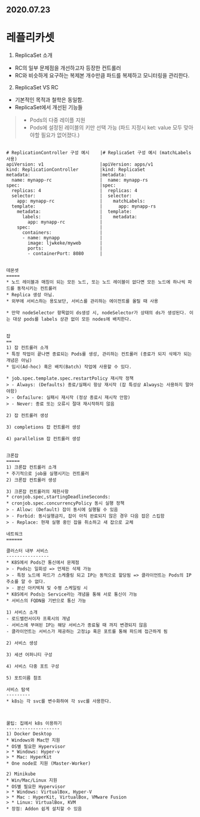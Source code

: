 2020.07.23
-----------

레플리카셋
========

1) ReplicaSet 소개
* RC의 일부 문제점을 개선하고자 등장한 컨트롤러
* RC와 비슷하게 요구하는 복제본 개수만큼 파드를 복제하고 모니터링을 관리한다.

2) ReplicaSet VS RC
* 기본적인 목적과 철학은 동일함.
* ReplicaSet에서 개선된 기능들
> - Pods의 다중 레이플 지원
> - Pods에 설정된 레이블의 키만 선택 가능 (파드 지정시 ket: value 모두 맞아야할 필요가 없어졌다.)
<pre>
<code>
# ReplicationController 구성 예시    |# ReplicaSet 구성 예시 (matchLabels 사용)
apiVersion: v1                     |apiVersion: apps/v1
kind: ReplicationController        |kind: ReplicaSet
metadata:                          |metadata:
  name: mynapp-rc                  |  name: mynapp-rs
spec:                              |spec:
  replicas: 4                      |  replicas: 4
  selector:                        |  selector:
    app: mynapp-rc                 |    matchLabels:
  template:                        |      app: mynapp-rs
    metadata:                      |  template:
      labels:                      |    metadata:
        app: mynapp-rc             |
    spec:                          |
      containers:                  |
      - name: mynapp               |
        image: ljwkeke/myweb       |
        ports:                     |
        - containerPort: 8080      |


데몬셋
=====
* 노드 레이블과 매칭이 되는 모든 노드, 또는 노드 레이블이 없다면 모든 노드에 하나씩 파드를 동작시키는 컨트롤러
* Replica 생성 아님.
* 외부에 서비스하는 용도보단, 서비스를 관리하는 에이전트를 올릴 때 사용

* 만약 nodeSelector 항목없이 ds생성 시, nodeSelector가 <none>상태의 ds가 생성된다. 이는 대상 pods를 labels 상관 없이 모든 nodes에 배치한다.
  

잡
==
1) 잡 컨트롤러 소개
* 특정 작업이 끝나면 종료되는 Pods를 생성, 관리하는 컨트롤러 (종료가 되지 삭제가 되는 개념은 아님)
* 임시(Ad-hoc) 혹은 배치(Batch) 작업에 사용할 수 있다.

* job.spec.template.spec.restartPolicy 재시작 정책
> - Always: (Defaults) 종료/실패시 항상 재시작 (잡 특성상 Always는 사용하지 말아야함)
> - Onfailure: 실패시 재시작 (정상 종료시 재시작 안함)
> - Never: 종료 또는 오류시 절대 재시작하지 않음

2) 잡 컨트롤러 생성

3) completions 잡 컨트롤러 생성

4) parallelism 잡 컨트롤러 생성


크론잡
=====
1) 크론잡 컨트롤러 소개
* 주기적으로 job을 실행시키는 컨트롤러 
2) 크론잡 컨트롤러 생성

3) 크론잡 컨트롤러의 제한사항
* cronjob.spec,startingDeadlineSeconds:
* cronjob.spec.concurrencyPolicy 동시 실행 정책
> - Allow: (Default) 잡이 동시에 실행될 수 있음
> - Forbid: 동시실행금지, 잡이 아직 완료되지 않은 경우 다음 잡은 스킵함
> - Replace: 현재 실행 중인 잡을 취소하고 새 잡으로 교체

네트워크
======

클러스터 내부 서비스
----------------
* K8S에서 Pods간 통신에서 문제점
> - Pods는 일회성 => 언제든 삭제 가능
> - 특정 노드에 파드가 스케쥴링 되고 IP는 동적으로 할당됨 => 클라이언트는 Pods의 IP 주소를 알 수 없다.
> - 분산 아키텍쳐 및 수평 스케일링 시 
* K8S에서 Pods는 Service라는 개념을 통해 서로 통신이 가능
* 서비스의 FQDN을 기반으로 통신 가능

1) 서비스 소개
- 로드밸런서이자 프록시의 개념
- 서비스에 부여된 IP는 해당 서비스가 종료될 때 까지 변경되지 않음
- 클라이언트는 서비스가 제공하는 고정ip 혹은 포트를 통해 파드에 접근하게 됨

2) 서비스 생성

3) 세션 어퍼니티 구성

4) 서비스 다중 포트 구성

5) 포트이름 참조

서비스 탐색
---------
* k8s는 각 svc를 변수화하여 각 svc를 사용한다.



꿀팁: 집에서 k8s 이용하기
--------------------
1) Docker Desktop
* Windows와 Mac만 지원
* OS별 필요한 Hypervisor
> * Windows: Hyper-v
> * Mac: HyperKit
* One node로 지원 (Master-Worker)

2) Minikube
* Win/Mac/Linux 지원
* OS별 필요한 Hypervisor
> * Windows: VirtualBox, Hyper-V
> * Mac : HyperKit, VirtualBox, VMware Fusion
> * Linux: VirtualBox, KVM
* 장점: Addon 쉽게 설치할 수 있음
